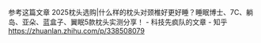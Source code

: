 参考这篇文章 2025枕头选购|什么样的枕头对颈椎好更好睡？睡眠博士、7C、躺岛、亚朵、蓝盒子、翼眠5款枕头实测分享！ - 科技先疯队的文章 - 知乎
https://zhuanlan.zhihu.com/p/338508079